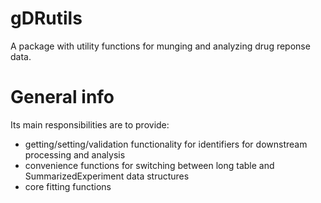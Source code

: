 # gDRutils
A package with utility functions for munging and analyzing drug reponse data.

# General info
Its main responsibilities are to provide:
- getting/setting/validation functionality for identifiers for downstream processing and analysis
- convenience functions for switching between long table and SummarizedExperiment data structures
- core fitting functions

